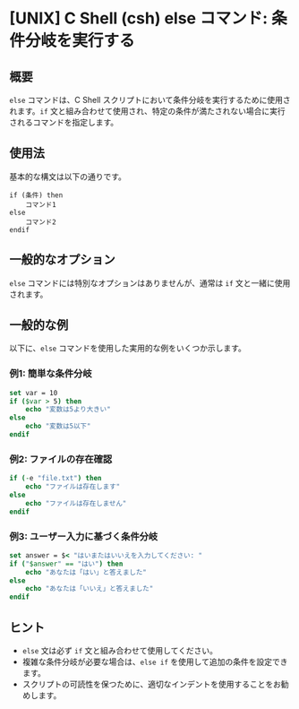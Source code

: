 # [UNIX] C Shell (csh) else コマンド: 条件分岐を実行する

## 概要
`else` コマンドは、C Shell スクリプトにおいて条件分岐を実行するために使用されます。`if` 文と組み合わせて使用され、特定の条件が満たされない場合に実行されるコマンドを指定します。

## 使用法
基本的な構文は以下の通りです。

```
if (条件) then
    コマンド1
else
    コマンド2
endif
```

## 一般的なオプション
`else` コマンドには特別なオプションはありませんが、通常は `if` 文と一緒に使用されます。

## 一般的な例
以下に、`else` コマンドを使用した実用的な例をいくつか示します。

### 例1: 簡単な条件分岐
```csh
set var = 10
if ($var > 5) then
    echo "変数は5より大きい"
else
    echo "変数は5以下"
endif
```

### 例2: ファイルの存在確認
```csh
if (-e "file.txt") then
    echo "ファイルは存在します"
else
    echo "ファイルは存在しません"
endif
```

### 例3: ユーザー入力に基づく条件分岐
```csh
set answer = $< "はいまたはいいえを入力してください: "
if ("$answer" == "はい") then
    echo "あなたは「はい」と答えました"
else
    echo "あなたは「いいえ」と答えました"
endif
```

## ヒント
- `else` 文は必ず `if` 文と組み合わせて使用してください。
- 複雑な条件分岐が必要な場合は、`else if` を使用して追加の条件を設定できます。
- スクリプトの可読性を保つために、適切なインデントを使用することをお勧めします。